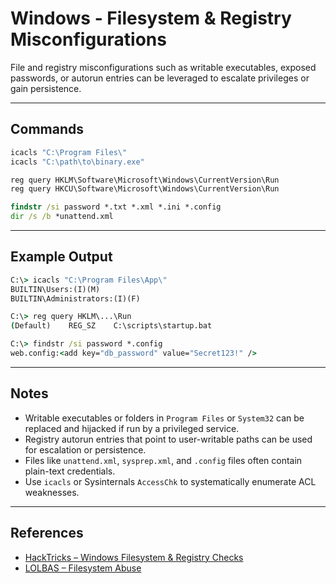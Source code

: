 # Windows - Filesystem & Registry Misconfigurations

File and registry misconfigurations such as writable executables, exposed passwords, or autorun entries can be leveraged to escalate privileges or gain persistence.

---

## Commands

```cmd
icacls "C:\Program Files\"
icacls "C:\path\to\binary.exe"

reg query HKLM\Software\Microsoft\Windows\CurrentVersion\Run
reg query HKCU\Software\Microsoft\Windows\CurrentVersion\Run

findstr /si password *.txt *.xml *.ini *.config
dir /s /b *unattend.xml
```

---

## Example Output

```cmd
C:\> icacls "C:\Program Files\App\"
BUILTIN\Users:(I)(M)
BUILTIN\Administrators:(I)(F)

C:\> reg query HKLM\...\Run
(Default)    REG_SZ    C:\scripts\startup.bat

C:\> findstr /si password *.config
web.config:<add key="db_password" value="Secret123!" />
```

---

## Notes

- Writable executables or folders in `Program Files` or `System32` can be replaced and hijacked if run by a privileged service.
- Registry autorun entries that point to user-writable paths can be used for escalation or persistence.
- Files like `unattend.xml`, `sysprep.xml`, and `.config` files often contain plain-text credentials.
- Use `icacls` or Sysinternals `AccessChk` to systematically enumerate ACL weaknesses.

---

## References

- [HackTricks – Windows Filesystem & Registry Checks](https://book.hacktricks.xyz/windows-hardening/windows-local-privilege-escalation#filesystem-and-registry)
- [LOLBAS – Filesystem Abuse](https://lolbas-project.github.io)
